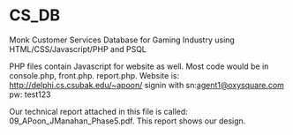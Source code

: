 # CS_DB
Monk Customer Services Database for Gaming Industry using HTML/CSS/Javascript/PHP and PSQL

PHP files contain Javascript for website as well. Most code would be in console.php, front.php. report.php. Website is: http://delphi.cs.csubak.edu/~apoon/ signin with sn:agent1@oxysquare.com pw: test123

Our technical report attached in this file is called: 09_APoon_JManahan_Phase5.pdf. This report shows our design. 

